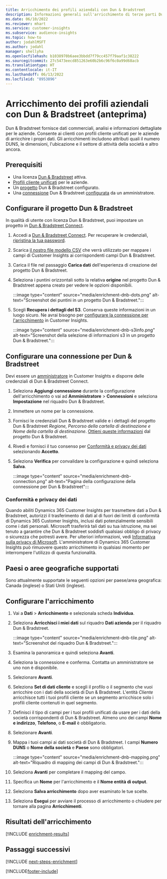 ```yaml
---
title: Arricchimento dei profili aziendali con Dun & Bradstreet
description: Informazioni generali sull'arricchimento di terze parti Dun & Bradstreet.
ms.date: 06/10/2022
ms.reviewer: mhart
ms.service: customer-insights
ms.subservice: audience-insights
ms.topic: how-to
author: jodahlMSFT
ms.author: jodahl
manager: shellyha
ms.openlocfilehash: b1038970b6aee3bbdd7f79cc457f79aaf1c38222
ms.sourcegitcommit: 27c5473eecd851263e60b2b6c96f6c0a99d68acb
ms.translationtype: HT
ms.contentlocale: it-IT
ms.lasthandoff: 06/13/2022
ms.locfileid: "8953896"
---
```

# <a name="enrichment-of-company-profiles-with-dun--bradstreet-preview"></a>Arricchimento dei profili aziendali con Dun & Bradstreet (anteprima)

Dun & Bradstreet fornisce dati commerciali, analisi e informazioni dettagliate per le aziende. Consente ai clienti con profili cliente unificati per le aziende di arricchire i propri dati. Gli arricchimenti includono attributi quali il numero DUNS, le dimensioni, l'ubicazione e il settore di attività della società e altro ancora.

## <a name="prerequisites"></a>Prerequisiti

- Una licenza [Dun & Bradstreet](https://www.dnb.com/marketing/media/give-your-data-a-boost.html?source=microsoft_audience_insights) attiva.
- [Profili cliente unificati](customer-profiles.md) per le aziende.
- Un [progetto](#set-up-your-dun--bradstreet-project) Dun & Bradstreet configurato.
- Una [connessione](connections.md) Dun & Bradstreet [configurata](#configure-a-connection-for-dun--bradstreet) da un amministratore.

## <a name="set-up-your-dun--bradstreet-project"></a>Configurare il progetto Dun & Bradstreet

In qualità di utente con licenza Dun & Bradstreet, puoi impostare un progetto in [Dun & Bradstreet Connect](https://connect.dnb.com?lead_source=microsoft_audienceinsights).

1. Accedi a [Dun & Bradstreet Connect](https://connect.dnb.com?lead_source=microsoft_audienceinsights). Per recuperare le credenziali, [ripristina la tua password](https://sso.dnb.com/signin/forgot-password?lead_source=microsoft_audienceinsights).

1. Scarica [il nostro file modello CSV](https://c360devenrichment.blob.core.windows.net/mapping/DnBCIdatamapping.csv) che verrà utilizzato per mappare i campi di Customer Insights ai corrispondenti campi Dun & Bradstreet.

1. Carica il file nel passaggio **Carica dati** dell'esperienza di creazione del progetto Dun & Bradstreet.

1. Seleziona i puntini orizzontali sotto la relativa **origine** nel progetto Dun & Bradstreet appena creato per vedere le opzioni disponibili.

   :::image type="content" source="media/enrichment-dnb-dots.png" alt-text="Screenshot dei puntini in un progetto Dun & Bradstreet.":::

1. Scegli **Recupera i dettagli del S3**. Conserva queste informazioni in un luogo sicuro. Ne avrai bisogno per [configurare la connessione per l'arricchimento](#configure-a-connection-for-dun--bradstreet) in Customer Insights.

   :::image type="content" source="media/enrichment-dnb-s3info.png" alt-text="Screenshot della selezione di informazioni s3 in un progetto Dun & Bradstreet.":::

## <a name="configure-a-connection-for-dun--bradstreet"></a>Configurare una connessione per Dun & Bradstreet

Devi essere un [amministratore](permissions.md#admin) in Customer Insights e disporre delle credenziali di Dun & Bradstreet Connect.

1. Seleziona **Aggiungi connessione** durante la configurazione dell'arricchimento o vai ad **Amministratore** > **Connessioni** e seleziona **Impostazione** nel riquadro Dun & Bradstreet.

1. Immettere un nome per la connessione.

1. Fornisci le credenziali Dun & Bradstreet valide e i dettagli del progetto Dun & Bradstreet *Regione, Percorso della cartella di destinazione e Nome della cartella di destinazione*. [Ottieni queste informazioni](#set-up-your-dun--bradstreet-project) dal progetto Dun & Bradstreet.

1. Rivedi e fornisci il tuo consenso per [Conformità e privacy dei dati](#data-privacy-and-compliance) selezionando **Accetto**.

1. Seleziona **Verifica** per convalidare la configurazione e quindi seleziona **Salva**.

   :::image type="content" source="media/enrichment-dnb-connection.png" alt-text="Pagina della configurazione della connessione per Dun & Bradstreet":::

### <a name="data-privacy-and-compliance"></a>Conformità e privacy dei dati

Quando abiliti Dynamics 365 Customer Insights per trasmettere dati a Dun & Bradstreet, autorizzi il trasferimento di dati al di fuori dei limiti di conformità di Dynamics 365 Customer Insights, inclusi dati potenzialmente sensibili come i dati personali. Microsoft trasferirà tali dati su tua istruzione, ma sei tenuto a garantire che Dun & Bradstreet soddisfi qualsiasi obbligo di privacy o sicurezza che potresti avere. Per ulteriori informazioni, vedi [Informativa sulla privacy di Microsoft](https://go.microsoft.com/fwlink/?linkid=396732).
L'amministratore di Dynamics 365 Customer Insights può rimuovere questo arricchimento in qualsiasi momento per interrompere l'utilizzo di questa funzionalità.

## <a name="supported-countries-or-regions"></a>Paesi o aree geografiche supportati

Sono attualmente supportate le seguenti opzioni per paese/area geografica: Canada (inglese) o Stati Uniti (inglese).

## <a name="configure-the-enrichment"></a>Configurare l'arricchimento

1. Vai a **Dati** > **Arricchimento** e selezionala scheda **Individua**.

1. Seleziona **Arricchisci i miei dati** sul riquadro **Dati azienda** per il riquadro Dun & Bradstreet.

   :::image type="content" source="media/enrichment-dnb-tile.png" alt-text="Screenshot del riquadro Dun & Bradstreet.":::

1. Esamina la panoramica e quindi seleziona **Avanti**.

1. Seleziona la connessione e conferma. Contatta un amministratore se uno non è disponibile.

1. Selezionare **Avanti**.

1. Seleziona **Set di dati cliente** e scegli il profilo o il segmento che vuoi arricchire con i dati della società di Dun & Bradstreet. L'entità *Cliente* arricchisce tutti i tuoi profili cliente se un segmento arricchisce solo i profili cliente contenuti in quel segmento.

1. Definisci il tipo di campi per i tuoi profili unificati da usare per i dati della società corrispondenti di Dun & Bradstreet. Almeno uno dei campi **Nome e indirizzo**, **Telefono**, o **E-mail** è obbligatorio.

1. Selezionare **Avanti**.

1. Mappa i tuoi campi ai dati società di Dun & Bradstreet. I campi **Numero DUNS** o **Nome della società** e **Paese** sono obbligatori.

      :::image type="content" source="media/enrichment-dnb-mapping.png" alt-text="Riquadro di mapping dei campi di Dun & Bradstreet.":::

1. Seleziona **Avanti** per completare il mapping del campo.

1. Specifica un **Nome** per l'arricchimento e il **Nome entità di output**.

1. Seleziona **Salva arricchimento** dopo aver esaminato le tue scelte.

1. Seleziona **Esegui** per avviare il processo di arricchimento o chiudere per tornare alla pagina **Arricchimenti**.

## <a name="enrichment-results"></a>Risultati dell'arricchimento

[!INCLUDE [enrichment-results](includes/enrichment-results.md)]

## <a name="next-steps"></a>Passaggi successivi

[!INCLUDE [next-steps-enrichment](includes/next-steps-enrichment.md)]

[!INCLUDE[footer-include](includes/footer-banner.md)]
